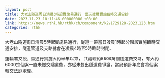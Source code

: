 ```yaml
---
layout: post
title: 大老山隧道周日清晨5時起實施易通行　當天凌晨實施臨時交通安排
date: 2023-11-23 18:11:46.000000000 +08:00
link: https://news.rthk.hk/rthk/ch/component/k2/1729128-20231123.htm
categories: rthk
---
```


大老山隧道周日清晨5時起實施易通行，隧道一帶當日凌晨1時起分階段實施臨時交通安排，隧道管道及支路就會在凌晨4時至5時臨時封閉。

運輸署又說，易通行實施大約半年以來， 共處理約5500萬個隧道費交易，有大約6000宗個案一直未繳交隧道費，亦從未提出隧道費爭議，當局預計年底會將個案轉交法庭處理。
